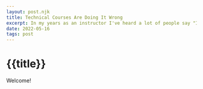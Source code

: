 ```yaml
---
layout: post.njk
title: Technical Courses Are Doing It Wrong
excerpt: In my years as an instructor I've heard a lot of people say "I learn by doing". What they don't realize is how bad they end up at debugging.
date: 2022-05-16
tags: post
---
```


# {{title}}

Welcome!